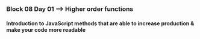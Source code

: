 ### Block 08 Day 01 --> Higher order functions
#### Introduction to JavaScript methods that are able to increase production & make your code more readable
